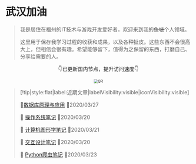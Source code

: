 # 武汉加油
> 我是居住在福州的IT技术与游戏开发爱好者，欢迎来到我的~~鱼塘~~个人领域。
>
> 这里用于保存我学习过程的收获和成果，以及各种扯皮。这些东西不会很高大上，但相信会很有趣。希望能够留下，值得为之保留的东西，打磨自己、分享给需要的人。

<div style="text-align:center;">
    <p>👇已更新国内节点，提升访问速度👇</p>
	<img src="https://i.loli.net/2020/03/16/5fkUipJE4dB92mz.png" alt="QR" style="zoom:70%;" />
</div>


> [!tip|style:flat|label:近期文章|labelVisibility:visible|iconVisibility:visible]
>
> 📃[数据库原理与应用](/zh-cn/dataBase/1.README.md) 📅2020/03/27
>
> 📃 [操作系统笔记](/zh-cn/operatingSystem/1.作业调度.md) 📅2020/03/20
>
> 📃 [计算机图形学笔记](/zh-cn/graphics/1.README.md) 📅2020/03/21
>
> 📃 [交互设计笔记](/zh-cn/interactionDesign/0.README.md) 📅2020/03/20
>
> 📃 [Python爬虫笔记](/zh-cn/pythonBot/1.README.md) 📅2020/03/23
>


